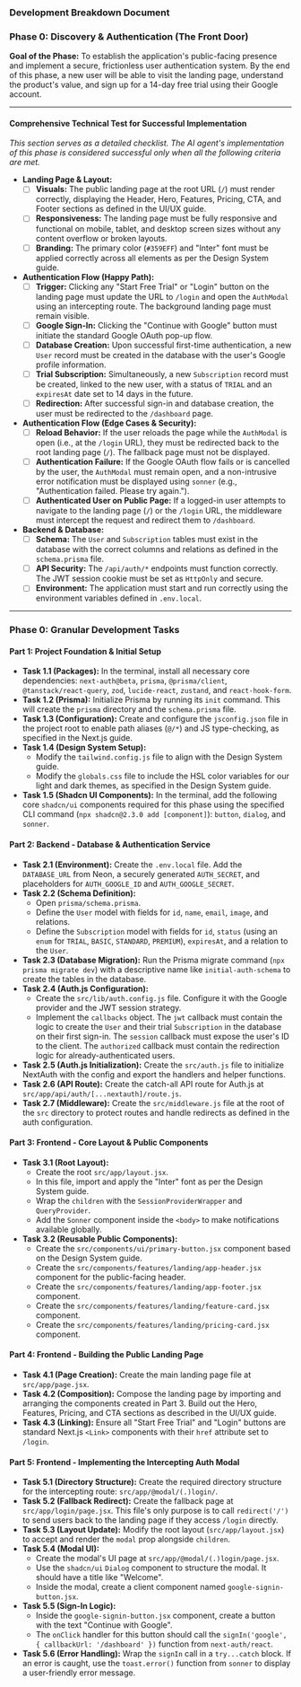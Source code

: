 ### **Development Breakdown Document**

### **Phase 0: Discovery & Authentication (The Front Door)**

**Goal of the Phase:** To establish the application's public-facing presence and implement a secure, frictionless user authentication system. By the end of this phase, a new user will be able to visit the landing page, understand the product's value, and sign up for a 14-day free trial using their Google account.

---

#### **Comprehensive Technical Test for Successful Implementation**

_This section serves as a detailed checklist. The AI agent's implementation of this phase is considered successful only when all the following criteria are met._

- **Landing Page & Layout:**
  - [ ] **Visuals:** The public landing page at the root URL (`/`) must render correctly, displaying the Header, Hero, Features, Pricing, CTA, and Footer sections as defined in the UI/UX guide.
  - [ ] **Responsiveness:** The landing page must be fully responsive and functional on mobile, tablet, and desktop screen sizes without any content overflow or broken layouts.
  - [ ] **Branding:** The primary color (`#359EFF`) and "Inter" font must be applied correctly across all elements as per the Design System guide.
- **Authentication Flow (Happy Path):**
  - [ ] **Trigger:** Clicking any "Start Free Trial" or "Login" button on the landing page must update the URL to `/login` and open the `AuthModal` using an intercepting route. The background landing page must remain visible.
  - [ ] **Google Sign-In:** Clicking the "Continue with Google" button must initiate the standard Google OAuth pop-up flow.
  - [ ] **Database Creation:** Upon successful first-time authentication, a new `User` record must be created in the database with the user's Google profile information.
  - [ ] **Trial Subscription:** Simultaneously, a new `Subscription` record must be created, linked to the new user, with a status of `TRIAL` and an `expiresAt` date set to 14 days in the future.
  - [ ] **Redirection:** After successful sign-in and database creation, the user must be redirected to the `/dashboard` page.
- **Authentication Flow (Edge Cases & Security):**
  - [ ] **Reload Behavior:** If the user reloads the page while the `AuthModal` is open (i.e., at the `/login` URL), they must be redirected back to the root landing page (`/`). The fallback page must not be displayed.
  - [ ] **Authentication Failure:** If the Google OAuth flow fails or is cancelled by the user, the `AuthModal` must remain open, and a non-intrusive error notification must be displayed using `sonner` (e.g., "Authentication failed. Please try again.").
  - [ ] **Authenticated User on Public Page:** If a logged-in user attempts to navigate to the landing page (`/`) or the `/login` URL, the middleware must intercept the request and redirect them to `/dashboard`.
- **Backend & Database:**
  - [ ] **Schema:** The `User` and `Subscription` tables must exist in the database with the correct columns and relations as defined in the `schema.prisma` file.
  - [ ] **API Security:** The `/api/auth/*` endpoints must function correctly. The JWT session cookie must be set as `HttpOnly` and secure.
  - [ ] **Environment:** The application must start and run correctly using the environment variables defined in `.env.local`.

---

### **Phase 0: Granular Development Tasks**

#### **Part 1: Project Foundation & Initial Setup**

- **Task 1.1 (Packages):** In the terminal, install all necessary core dependencies: `next-auth@beta`, `prisma`, `@prisma/client`, `@tanstack/react-query`, `zod`, `lucide-react`, `zustand`, and `react-hook-form`.
- **Task 1.2 (Prisma):** Initialize Prisma by running its `init` command. This will create the `prisma` directory and the `schema.prisma` file.
- **Task 1.3 (Configuration):** Create and configure the `jsconfig.json` file in the project root to enable path aliases (`@/*`) and JS type-checking, as specified in the Next.js guide.
- **Task 1.4 (Design System Setup):**
  - Modify the `tailwind.config.js` file to align with the Design System guide.
  - Modify the `globals.css` file to include the HSL color variables for our light and dark themes, as specified in the Design System guide.
- **Task 1.5 (Shadcn UI Components):** In the terminal, add the following core `shadcn/ui` components required for this phase using the specified CLI command (`npx shadcn@2.3.0 add [component]`): `button`, `dialog`, and `sonner`.

#### **Part 2: Backend - Database & Authentication Service**

- **Task 2.1 (Environment):** Create the `.env.local` file. Add the `DATABASE_URL` from Neon, a securely generated `AUTH_SECRET`, and placeholders for `AUTH_GOOGLE_ID` and `AUTH_GOOGLE_SECRET`.
- **Task 2.2 (Schema Definition):**
  - Open `prisma/schema.prisma`.
  - Define the `User` model with fields for `id`, `name`, `email`, `image`, and relations.
  - Define the `Subscription` model with fields for `id`, `status` (using an `enum` for `TRIAL`, `BASIC`, `STANDARD`, `PREMIUM`), `expiresAt`, and a relation to the `User`.
- **Task 2.3 (Database Migration):** Run the Prisma migrate command (`npx prisma migrate dev`) with a descriptive name like `initial-auth-schema` to create the tables in the database.
- **Task 2.4 (Auth.js Configuration):**
  - Create the `src/lib/auth.config.js` file. Configure it with the Google provider and the JWT session strategy.
  - Implement the `callbacks` object. The `jwt` callback must contain the logic to create the `User` and their trial `Subscription` in the database on their first sign-in. The `session` callback must expose the user's ID to the client. The `authorized` callback must contain the redirection logic for already-authenticated users.
- **Task 2.5 (Auth.js Initialization):** Create the `src/auth.js` file to initialize NextAuth with the config and export the handlers and helper functions.
- **Task 2.6 (API Route):** Create the catch-all API route for Auth.js at `src/app/api/auth/[...nextauth]/route.js`.
- **Task 2.7 (Middleware):** Create the `src/middleware.js` file at the root of the `src` directory to protect routes and handle redirects as defined in the auth configuration.

#### **Part 3: Frontend - Core Layout & Public Components**

- **Task 3.1 (Root Layout):**
  - Create the root `src/app/layout.jsx`.
  - In this file, import and apply the "Inter" font as per the Design System guide.
  - Wrap the `children` with the `SessionProviderWrapper` and `QueryProvider`.
  - Add the `Sonner` component inside the `<body>` to make notifications available globally.
- **Task 3.2 (Reusable Public Components):**
  - Create the `src/components/ui/primary-button.jsx` component based on the Design System guide.
  - Create the `src/components/features/landing/app-header.jsx` component for the public-facing header.
  - Create the `src/components/features/landing/app-footer.jsx` component.
  - Create the `src/components/features/landing/feature-card.jsx` component.
  - Create the `src/components/features/landing/pricing-card.jsx` component.

#### **Part 4: Frontend - Building the Public Landing Page**

- **Task 4.1 (Page Creation):** Create the main landing page file at `src/app/page.jsx`.
- **Task 4.2 (Composition):** Compose the landing page by importing and arranging the components created in Part 3. Build out the Hero, Features, Pricing, and CTA sections as described in the UI/UX guide.
- **Task 4.3 (Linking):** Ensure all "Start Free Trial" and "Login" buttons are standard Next.js `<Link>` components with their `href` attribute set to `/login`.

#### **Part 5: Frontend - Implementing the Intercepting Auth Modal**

- **Task 5.1 (Directory Structure):** Create the required directory structure for the intercepting route: `src/app/@modal/(.)login/`.
- **Task 5.2 (Fallback Redirect):** Create the fallback page at `src/app/login/page.jsx`. This file's only purpose is to call `redirect('/')` to send users back to the landing page if they access `/login` directly.
- **Task 5.3 (Layout Update):** Modify the root layout (`src/app/layout.jsx`) to accept and render the `modal` prop alongside `children`.
- **Task 5.4 (Modal UI):**
  - Create the modal's UI page at `src/app/@modal/(.)login/page.jsx`.
  - Use the `shadcn/ui` `Dialog` component to structure the modal. It should have a title like "Welcome".
  - Inside the modal, create a client component named `google-signin-button.jsx`.
- **Task 5.5 (Sign-In Logic):**
  - Inside the `google-signin-button.jsx` component, create a button with the text "Continue with Google".
  - The `onClick` handler for this button should call the `signIn('google', { callbackUrl: '/dashboard' })` function from `next-auth/react`.
- **Task 5.6 (Error Handling):** Wrap the `signIn` call in a `try...catch` block. If an error is caught, use the `toast.error()` function from `sonner` to display a user-friendly error message.
